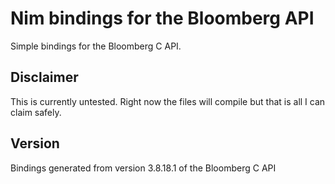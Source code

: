 # Nim bindings for the Bloomberg API
Simple bindings for the Bloomberg C API.

## Disclaimer
This is currently untested. Right now the files will compile but that is all I can claim safely. 

## Version
Bindings generated from version 3.8.18.1 of the Bloomberg C API